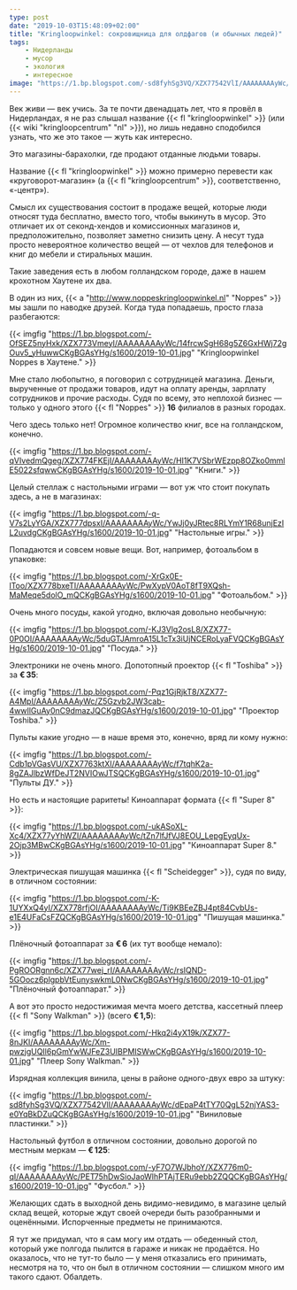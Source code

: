 ```yaml
---
type: post
date: "2019-10-03T15:48:09+02:00"
title: "Kringloopwinkel: сокровищница для олдфагов (и обычных людей)"
tags:
    - Нидерланды
    - мусор
    - экология
    - интересное
image: "https://1.bp.blogspot.com/-sd8fyhSg3VQ/XZX77542VlI/AAAAAAAAyWc/dEpaP4tTY70QgL52njYAS3-e0YqBkDZuQCKgBGAsYHg/s1600/2019-10-01.jpg"
---
```


Век живи — век учись. За те почти двенадцать лет, что я провёл в Нидерландах, я не раз слышал название {{< fl "kringloopwinkel" >}} (или {{< wiki "kringloopcentrum" "nl" >}}), но лишь недавно сподобился узнать, что же это такое — жуть как интересно.

Это магазины-барахолки, где продают отданные людьми товары.

<!--more-->

Название {{< fl "kringloopwinkel" >}} можно примерно перевести как «круговорот-магазин» (а {{< fl "kringloopcentrum" >}}, соответственно, «-центр»).

Смысл их существования состоит в продаже вещей, которые люди относят туда бесплатно, вместо того, чтобы выкинуть в мусор. Это отличает их от секонд-хендов и комиссионных магазинов и, предположительно, позволяет заметно снизить цену. А несут туда просто невероятное количество вещей — от чехлов для телефонов и книг до мебели и стиральных машин.

Такие заведения есть в любом голландском городе, даже в нашем крохотном Хаутене их два.

В один из них, {{< a "http://www.noppeskringloopwinkel.nl" "Noppes" >}} мы зашли по наводке друзей. Когда туда попадаешь, просто глаза разбегаются:

{{< imgfig "https://1.bp.blogspot.com/-OfSEZ5nyHxk/XZX773VmeyI/AAAAAAAAyWc/14frcwSgH68g5Z6GxHWj72gOuv5_yHuwwCKgBGAsYHg/s1600/2019-10-01.jpg" "Kringloopwinkel Noppes в Хаутене." >}}

Мне стало любопытно, я поговорил с сотрудницей магазина. Деньги, вырученные от продажи товаров, идут на оплату аренды, зарплату сотрудников и прочие расходы. Судя по всему, это неплохой бизнес — только у одного этого {{< fl "Noppes" >}} **16** филиалов в разных городах.

Чего здесь только нет! Огромное количество книг, все на голландском, конечно.

{{< imgfig "https://1.bp.blogspot.com/-qVIvedmQgeg/XZX774FKEjI/AAAAAAAAyWc/HI1K7VSbrWEzpp8OZko0mmlE5022sfqwwCKgBGAsYHg/s1600/2019-10-01.jpg" "Книги." >}}

Целый стеллаж с настольными играми — вот уж что стоит покупать здесь, а не в магазинах:

{{< imgfig "https://1.bp.blogspot.com/-q-V7s2LyYGA/XZX777dpsxI/AAAAAAAAyWc/YwJj0yJRtec8RLYmY1R68unjEzIL2uvdgCKgBGAsYHg/s1600/2019-10-01.jpg" "Настольные игры." >}}

Попадаются и совсем новые вещи. Вот, например, фотоальбом в упаковке:

{{< imgfig "https://1.bp.blogspot.com/-XrGx0E-lToo/XZX778bxeTI/AAAAAAAAyWc/PwXypV0AoT8fT9XQsh-MaMeqe5dolO_mQCKgBGAsYHg/s1600/2019-10-01.jpg" "Фотоальбом." >}}

Очень много посуды, какой угодно, включая довольно необычную:

{{< imgfig "https://1.bp.blogspot.com/-KJ3Vlg2osL8/XZX77-0P0OI/AAAAAAAAyWc/5duGTJAmroA15L1cTx3iUjNCERoLyaFVQCKgBGAsYHg/s1600/2019-10-01.jpg" "Посуда." >}}

Электроники не очень много. Допотопный проектор {{< fl "Toshiba" >}} за **€ 35**:

{{< imgfig "https://1.bp.blogspot.com/-Pqz1GjRjkT8/XZX77-A4MpI/AAAAAAAAyWc/Z5Gzvb2JW3cab-4wwIlGuAy0nC9dmazJQCKgBGAsYHg/s1600/2019-10-01.jpg" "Проектор Toshiba." >}}

Пульты какие угодно — в наше время это, конечно, вряд ли кому нужно:

{{< imgfig "https://1.bp.blogspot.com/-Cdb1pVGasVU/XZX7763ktXI/AAAAAAAAyWc/f7tqhK2a-8gZAJlbzWfDeJT2NVIOwJTSQCKgBGAsYHg/s1600/2019-10-01.jpg" "Пульты ДУ." >}}

Но есть и настоящие раритеты! Киноаппарат формата {{< fl "Super 8" >}}:

{{< imgfig "https://1.bp.blogspot.com/-ukASoXL-Xc4/XZX77yYhWZI/AAAAAAAAyWc/tZn7lfJfVJ8EOU_LepgEyqUx-2Ojp3MBwCKgBGAsYHg/s1600/2019-10-01.jpg" "Киноаппарат Super 8." >}}

Электрическая пишущая машинка {{< fl "Scheidegger" >}}, судя по виду, в отличном состоянии:

{{< imgfig "https://1.bp.blogspot.com/-K-1UYXxQ4yI/XZX778rfjOI/AAAAAAAAyWc/Ti9KBEeZBJ4pt84CvbUs-e1E4UFaCsFZQCKgBGAsYHg/s1600/2019-10-01.jpg" "Пишущая машинка." >}}

Плёночный фотоаппарат за **€ 6** (их тут вообще немало):

{{< imgfig "https://1.bp.blogspot.com/-PgROORgnn6c/XZX77wej_rI/AAAAAAAAyWc/rsIQND-5GOocz6plgpbVtEunyswkmL0NwCKgBGAsYHg/s1600/2019-10-01.jpg" "Плёночный фотоаппарат." >}}

А вот это просто недостижимая мечта моего детства, кассетный плеер {{< fl "Sony Walkman" >}} (всего **€ 1,5**):

{{< imgfig "https://1.bp.blogspot.com/-Hkq2i4yX19k/XZX77-8nJKI/AAAAAAAAyWc/Xm-pwzjgUQIl6pGmYwWJFeZ3UIBPMISWwCKgBGAsYHg/s1600/2019-10-01.jpg" "Плеер Sony Walkman." >}}

Изрядная коллекция винила, цены в районе одного-двух евро за штуку:

{{< imgfig "https://1.bp.blogspot.com/-sd8fyhSg3VQ/XZX77542VlI/AAAAAAAAyWc/dEpaP4tTY70QgL52njYAS3-e0YqBkDZuQCKgBGAsYHg/s1600/2019-10-01.jpg" "Виниловые пластинки." >}}

Настольный футбол в отличном состоянии, довольно дорогой по местным меркам — **€ 125**:

{{< imgfig "https://1.bp.blogspot.com/-yF7O7WJbhoY/XZX776m0-qI/AAAAAAAAyWc/PET75hDwSioJaoWlhPTAjTERu9ebb2ZQQCKgBGAsYHg/s1600/2019-10-01.jpg" "Фусбол." >}}

Желающих сдать в выходной день видимо-невидимо, в магазине целый склад вещей, которые ждут своей очереди быть разобранными и оценёнными. Испорченные предметы не принимаются.

Я тут же придумал, что я сам могу им отдать — обеденный стол, который уже полгода пылится в гараже и никак не продаётся. Но оказалось, что не тут-то было — у меня отказались его принимать, несмотря на то, что он был в отличном состоянии — слишком много им такого сдают. Обалдеть.

